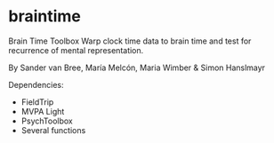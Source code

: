 # braintime
Brain Time Toolbox
Warp clock time data to brain time and test for recurrence of mental representation.

By Sander van Bree, María Melcón, Maria Wimber & Simon Hanslmayr

Dependencies:
- FieldTrip
- MVPA Light
- PsychToolbox
- Several functions
